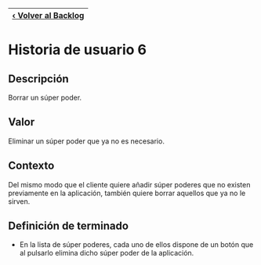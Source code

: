 | [‹ Volver al Backlog](./README.md)  |
| --- |

# Historia de usuario 6

## Descripción

Borrar un súper poder.

## Valor

Eliminar un súper poder que ya no es necesario.

## Contexto

Del mismo modo que el cliente quiere añadir súper poderes que no existen previamente en la aplicación, también quiere borrar aquellos que ya no le sirven.

## Definición de terminado

- En la lista de súper poderes, cada uno de ellos dispone de un botón que al pulsarlo elimina dicho súper poder de la aplicación.
